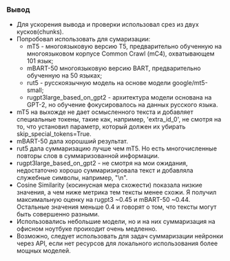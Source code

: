 ### Вывод
 - Для ускорения вывода и проверки использовал срез из двух кусков(chunks).
 - Попробовал использовать для сумаризации:
     - mT5 - многоязыковую версию T5, предварительно обученную на многоязыковом корпусе Common Crawl (mC4), охватывающем 101 язык;
     - mBART-50	многоязыковую версию BART, предварительно обученную на 50 языках;
     - rut5 - русскоязычную модель на основе модели google/mt5-small;
     - rugpt3large_based_on_gpt2 - архитектура модели основана на GPT-2, но обучение фокусировалось на данных русского языка.
 - mT5 на выхожде не дает осмысленного текста и добавляет специальные токены, такие как, например, 'extra_id_0', не смотря на то, что установил параметр, который должен их убирать skip_special_tokens=True.
 - mBART-50 дала хорошший результат.
 - rut5 дала суммаризацию лучше чем mT5. Но есть многочисленные повторы слов в суммаризованной информации.
 - rugpt3large_based_on_gpt2 - не смотря на мои ожидания, недостаточно хорошо суммаризировала текст и добавляла служебные символы, например, "\n".
 - Cosine Similarity (косинусная мера схожести) показала низкие значения, а чем ниже метрика тем тексты менее схожи. Я получил максимальную оценку на rugpt3 ~0.45 и mBART-50 ~0.44. Остальные значения меньше 0.4 и говорят о том, что тексты могут быть совершенно разными.
 - Использовались небольшие модели, но и на них суммаризация на офисном ноутбуке проиходит очень медленно.
 - Возможно, следует использовать для задач суммаризации нейронки через API, если нет ресурсов для локального использования более мощных моделей.
